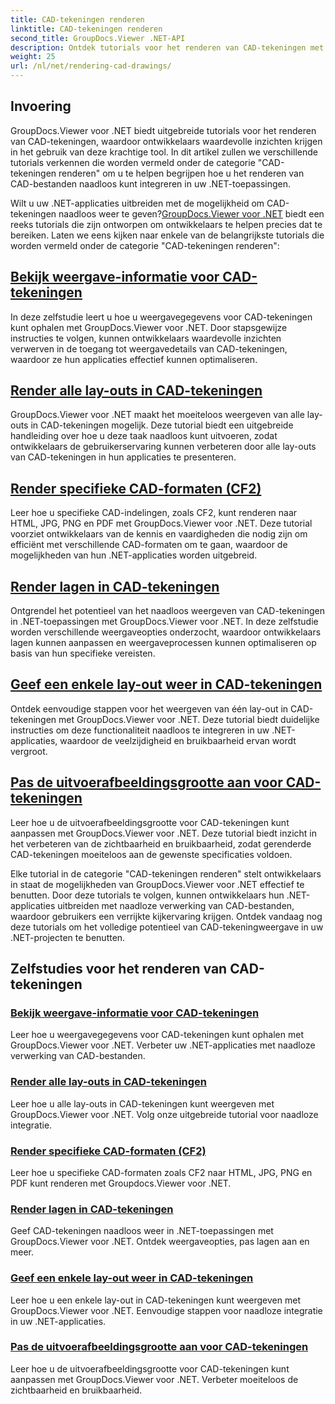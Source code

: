 ```yaml
---
title: CAD-tekeningen renderen
linktitle: CAD-tekeningen renderen
second_title: GroupDocs.Viewer .NET-API
description: Ontdek tutorials voor het renderen van CAD-tekeningen met GroupDocs.Viewer voor .NET. Leer hoe u .NET-toepassingen kunt verbeteren met naadloze verwerking van CAD-bestanden.
weight: 25
url: /nl/net/rendering-cad-drawings/
---
```


## Invoering

GroupDocs.Viewer voor .NET biedt uitgebreide tutorials voor het renderen van CAD-tekeningen, waardoor ontwikkelaars waardevolle inzichten krijgen in het gebruik van deze krachtige tool. In dit artikel zullen we verschillende tutorials verkennen die worden vermeld onder de categorie "CAD-tekeningen renderen" om u te helpen begrijpen hoe u het renderen van CAD-bestanden naadloos kunt integreren in uw .NET-toepassingen.

Wilt u uw .NET-applicaties uitbreiden met de mogelijkheid om CAD-tekeningen naadloos weer te geven?[GroupDocs.Viewer voor .NET](#) biedt een reeks tutorials die zijn ontworpen om ontwikkelaars te helpen precies dat te bereiken. Laten we eens kijken naar enkele van de belangrijkste tutorials die worden vermeld onder de categorie "CAD-tekeningen renderen":

## [Bekijk weergave-informatie voor CAD-tekeningen](./get-view-info-cad-drawing/)
In deze zelfstudie leert u hoe u weergavegegevens voor CAD-tekeningen kunt ophalen met GroupDocs.Viewer voor .NET. Door stapsgewijze instructies te volgen, kunnen ontwikkelaars waardevolle inzichten verwerven in de toegang tot weergavedetails van CAD-tekeningen, waardoor ze hun applicaties effectief kunnen optimaliseren.

## [Render alle lay-outs in CAD-tekeningen](./render-all-layouts-cad/)
GroupDocs.Viewer voor .NET maakt het moeiteloos weergeven van alle lay-outs in CAD-tekeningen mogelijk. Deze tutorial biedt een uitgebreide handleiding over hoe u deze taak naadloos kunt uitvoeren, zodat ontwikkelaars de gebruikerservaring kunnen verbeteren door alle lay-outs van CAD-tekeningen in hun applicaties te presenteren.

## [Render specifieke CAD-formaten (CF2)](./render-specific-cad-formats/)
Leer hoe u specifieke CAD-indelingen, zoals CF2, kunt renderen naar HTML, JPG, PNG en PDF met GroupDocs.Viewer voor .NET. Deze tutorial voorziet ontwikkelaars van de kennis en vaardigheden die nodig zijn om efficiënt met verschillende CAD-formaten om te gaan, waardoor de mogelijkheden van hun .NET-applicaties worden uitgebreid.

## [Render lagen in CAD-tekeningen](./render-layers-cad/)
Ontgrendel het potentieel van het naadloos weergeven van CAD-tekeningen in .NET-toepassingen met GroupDocs.Viewer voor .NET. In deze zelfstudie worden verschillende weergaveopties onderzocht, waardoor ontwikkelaars lagen kunnen aanpassen en weergaveprocessen kunnen optimaliseren op basis van hun specifieke vereisten.

## [Geef een enkele lay-out weer in CAD-tekeningen](./render-single-layout-cad/)
Ontdek eenvoudige stappen voor het weergeven van één lay-out in CAD-tekeningen met GroupDocs.Viewer voor .NET. Deze tutorial biedt duidelijke instructies om deze functionaliteit naadloos te integreren in uw .NET-applicaties, waardoor de veelzijdigheid en bruikbaarheid ervan wordt vergroot.

## [Pas de uitvoerafbeeldingsgrootte aan voor CAD-tekeningen](./adjust-output-image-size-cad/)
Leer hoe u de uitvoerafbeeldingsgrootte voor CAD-tekeningen kunt aanpassen met GroupDocs.Viewer voor .NET. Deze tutorial biedt inzicht in het verbeteren van de zichtbaarheid en bruikbaarheid, zodat gerenderde CAD-tekeningen moeiteloos aan de gewenste specificaties voldoen.

Elke tutorial in de categorie "CAD-tekeningen renderen" stelt ontwikkelaars in staat de mogelijkheden van GroupDocs.Viewer voor .NET effectief te benutten. Door deze tutorials te volgen, kunnen ontwikkelaars hun .NET-applicaties uitbreiden met naadloze verwerking van CAD-bestanden, waardoor gebruikers een verrijkte kijkervaring krijgen. Ontdek vandaag nog deze tutorials om het volledige potentieel van CAD-tekeningweergave in uw .NET-projecten te benutten.

## Zelfstudies voor het renderen van CAD-tekeningen
### [Bekijk weergave-informatie voor CAD-tekeningen](./get-view-info-cad-drawing/)
Leer hoe u weergavegegevens voor CAD-tekeningen kunt ophalen met GroupDocs.Viewer voor .NET. Verbeter uw .NET-applicaties met naadloze verwerking van CAD-bestanden.
### [Render alle lay-outs in CAD-tekeningen](./render-all-layouts-cad/)
Leer hoe u alle lay-outs in CAD-tekeningen kunt weergeven met GroupDocs.Viewer voor .NET. Volg onze uitgebreide tutorial voor naadloze integratie.
### [Render specifieke CAD-formaten (CF2)](./render-specific-cad-formats/)
Leer hoe u specifieke CAD-formaten zoals CF2 naar HTML, JPG, PNG en PDF kunt renderen met Groupdocs.Viewer voor .NET.
### [Render lagen in CAD-tekeningen](./render-layers-cad/)
Geef CAD-tekeningen naadloos weer in .NET-toepassingen met GroupDocs.Viewer voor .NET. Ontdek weergaveopties, pas lagen aan en meer.
### [Geef een enkele lay-out weer in CAD-tekeningen](./render-single-layout-cad/)
Leer hoe u een enkele lay-out in CAD-tekeningen kunt weergeven met GroupDocs.Viewer voor .NET. Eenvoudige stappen voor naadloze integratie in uw .NET-applicaties.
### [Pas de uitvoerafbeeldingsgrootte aan voor CAD-tekeningen](./adjust-output-image-size-cad/)
Leer hoe u de uitvoerafbeeldingsgrootte voor CAD-tekeningen kunt aanpassen met GroupDocs.Viewer voor .NET. Verbeter moeiteloos de zichtbaarheid en bruikbaarheid.